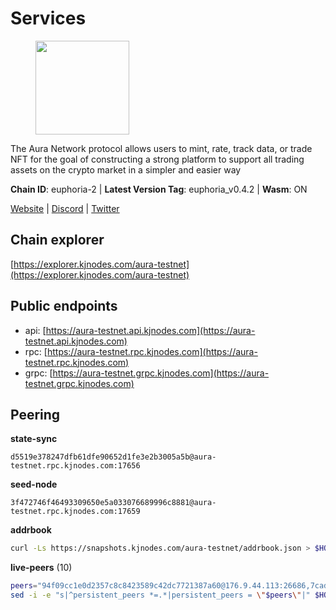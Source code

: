 # Services

<figure><img src="https://raw.githubusercontent.com/kj89/testnet_manuals/main/pingpub/logos/aura.png" width="150" alt=""><figcaption></figcaption></figure>

The Aura Network protocol allows users to mint, rate, track data,  or trade NFT for the goal of constructing a strong platform to  support all trading assets on the crypto market in a simpler and easier way

**Chain ID**: euphoria-2 | **Latest Version Tag**: euphoria_v0.4.2 | **Wasm**: ON

[Website](https://aura.network) | [Discord](https://discord.gg/hpvF5QcWRf) | [Twitter](https://twitter.com/AuraNetworkHQ)




## Chain explorer
[https://explorer.kjnodes.com/aura-testnet](https://explorer.kjnodes.com/aura-testnet)

## Public endpoints

* api: [https://aura-testnet.api.kjnodes.com](https://aura-testnet.api.kjnodes.com)
* rpc: [https://aura-testnet.rpc.kjnodes.com](https://aura-testnet.rpc.kjnodes.com)
* grpc: [https://aura-testnet.grpc.kjnodes.com](https://aura-testnet.grpc.kjnodes.com)

## Peering

**state-sync**

```text
d5519e378247dfb61dfe90652d1fe3e2b3005a5b@aura-testnet.rpc.kjnodes.com:17656
```

**seed-node**

```text
3f472746f46493309650e5a033076689996c8881@aura-testnet.rpc.kjnodes.com:17659
```

**addrbook**
```bash
curl -Ls https://snapshots.kjnodes.com/aura-testnet/addrbook.json > $HOME/.aura/config/addrbook.json
```

**live-peers** (10)
```bash
peers="94f09cc1e0d2357c8c8423589c42dc7721387a60@176.9.44.113:26686,7cad1bcb2ad777dba21840832341f2ce14bae1a5@5.75.174.126:26656,e7d497959ae94823a70fc4c1c7fe2bc31b2ead57@135.181.143.48:28656,b130852645cc3d7925cfccd14d97425a2260e7ec@65.109.82.106:19656,d5519e378247dfb61dfe90652d1fe3e2b3005a5b@65.109.68.190:17656,402173d6f0715cd152a8df8e5db198811ced5603@38.242.206.189:26656,3d6b07bdb11754c8c8512525dac109d8bdee3857@65.21.53.39:7656,7812205773ac30f3d47200ac2391c79896c60135@54.254.220.113:26656,0770c2687cc34d59ca62270960d3ffcad6e42cf8@65.108.233.44:21656,5b2758dfcbcbc19b9a0ee04c09008b67c98cd7d9@162.244.35.40:24656"
sed -i -e "s|^persistent_peers *=.*|persistent_peers = \"$peers\"|" $HOME/.aura/config/config.toml
```
